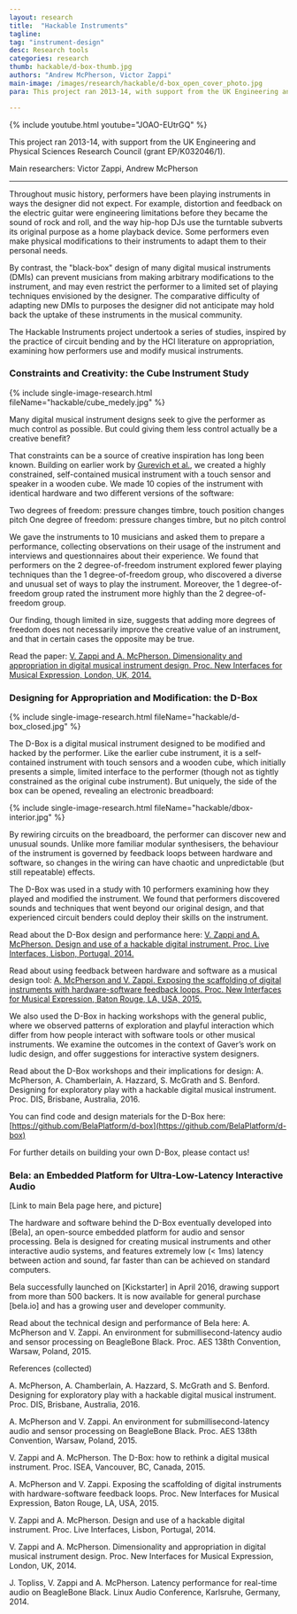 ```yaml
---
layout: research
title:  "Hackable Instruments"
tagline:
tag: "instrument-design"
desc: Research tools
categories: research
thumb: hackable/d-box-thumb.jpg
authors: "Andrew McPherson, Victor Zappi"
main-image: /images/research/hackable/d-box_open_cover_photo.jpg
para: This project ran 2013-14, with support from the UK Engineering and Physical Sciences Research Council (grant EP/K032046/1).

---
```


{% include youtube.html youtube="JOAO-EUtrGQ" %}

This project ran 2013-14, with support from the UK Engineering and Physical Sciences Research Council (grant EP/K032046/1).

Main researchers: Victor Zappi, Andrew McPherson

----

Throughout music history, performers have been playing instruments in ways the designer did not expect. For example, distortion and feedback on the electric guitar were engineering limitations before they became the sound of rock and roll, and the way hip-hop DJs use the turntable subverts its original purpose as a home playback device. Some performers even make physical modifications to their instruments to adapt them to their personal needs.

By contrast, the "black-box" design of many digital musical instruments (DMIs) can prevent musicians from making arbitrary modifications to the instrument, and may even restrict the performer to a limited set of playing techniques envisioned by the designer. The comparative difficulty of adapting new DMIs to purposes the designer did not anticipate may hold back the uptake of these instruments in the musical community.

The Hackable Instruments project undertook a series of studies, inspired by the practice of circuit bending and by the HCI literature on appropriation, examining how performers use and modify musical instruments.

### Constraints and Creativity: the Cube Instrument Study

{% include single-image-research.html fileName="hackable/cube_medely.jpg" %}

Many digital musical instrument designs seek to give the performer as much control as possible. But could giving them less control actually be a creative benefit?

That constraints can be a source of creative inspiration has long been known. Building on earlier work by [Gurevich et al.](http://www.nime.org/proceedings/2010/nime2010_106.pdf), we created a highly constrained, self-contained musical instrument with a touch sensor and speaker in a wooden cube. We made 10 copies of the instrument with identical hardware and two different versions of the software:

Two degrees of freedom: pressure changes timbre, touch position changes pitch
One degree of freedom: pressure changes timbre, but no pitch control

We gave the instruments to 10 musicians and asked them to prepare a performance, collecting observations on their usage of the instrument and interviews and questionnaires about their experience. We found that performers on the 2 degree-of-freedom instrument explored fewer playing techniques than the 1 degree-of-freedom group, who discovered a diverse and unusual set of ways to play the instrument. Moreover, the 1 degree-of-freedom group rated the instrument more highly than the 2 degree-of-freedom group.

Our finding, though limited in size, suggests that adding more degrees of freedom does not necessarily improve the creative value of an instrument, and that in certain cases the opposite may be true.

Read the paper:  [V. Zappi and A. McPherson. Dimensionality and appropriation in digital musical instrument design. Proc. New Interfaces for Musical Expression, London, UK, 2014.](http://www.eecs.qmul.ac.uk/~andrewm/zappi_nime2014.pdf)

### Designing for Appropriation and Modification: the D-Box

{% include single-image-research.html fileName="hackable/d-box_closed.jpg" %}

The D-Box is a digital musical instrument designed to be modified and hacked by the performer. Like the earlier cube instrument, it is a self-contained instrument with touch sensors and a wooden cube, which initially presents a simple, limited interface to the performer (though not as tightly constrained as the original cube instrument). But uniquely, the side of the box can be opened, revealing an electronic breadboard:

{% include single-image-research.html fileName="hackable/dbox-interior.jpg" %}

By rewiring circuits on the breadboard, the performer can discover new and unusual sounds. Unlike more familiar modular synthesisers, the behaviour of the instrument is governed by feedback loops between hardware and software, so changes in the wiring can have chaotic and unpredictable (but still repeatable) effects.

The D-Box was used in a study with 10 performers examining how they played and modified the instrument. We found that performers discovered sounds and techniques that went beyond our original design, and that experienced circuit benders could deploy their skills on the instrument. 

Read about the D-Box design and performance here: [V. Zappi and A. McPherson. Design and use of a hackable digital instrument. Proc. Live Interfaces, Lisbon, Portugal, 2014.](https://www.eecs.qmul.ac.uk/~andrewm/zappi_icli14.pdf)

Read about using feedback between hardware and software as a musical design tool: [A. McPherson and V. Zappi. Exposing the scaffolding of digital instruments with hardware-software feedback loops. Proc. New Interfaces for Musical Expression, Baton Rouge, LA, USA, 2015.](https://nime2015.lsu.edu/proceedings/258/0258-paper.pdf) 

We also used the D-Box in hacking workshops with the general public, where we observed patterns of exploration and playful interaction which differ from how people interact with software tools or other musical instruments. We examine the outcomes in the context of Gaver’s work on ludic design, and offer suggestions for interactive system designers.

Read about the D-Box workshops and their implications for design: A. McPherson, A. Chamberlain, A. Hazzard, S. McGrath and S. Benford. Designing for exploratory play with a hackable digital musical instrument. Proc. DIS, Brisbane, Australia, 2016.

You can find code and design materials for the D-Box here: [https://github.com/BelaPlatform/d-box](https://github.com/BelaPlatform/d-box)

For further details on building your own D-Box, please contact us!

### Bela: an Embedded Platform for Ultra-Low-Latency Interactive Audio

[Link to main Bela page here, and picture]

The hardware and software behind the D-Box eventually developed into [Bela], an open-source embedded platform for audio and sensor processing. Bela is designed for creating musical instruments and other interactive audio systems, and features extremely low (< 1ms) latency between action and sound, far faster than can be achieved on standard computers.

Bela successfully launched on [Kickstarter] in April 2016, drawing support from more than 500 backers. It is now available for general purchase [bela.io] and has a growing user and developer community.

Read about the technical design and performance of Bela here: A. McPherson and V. Zappi. An environment for submillisecond-latency audio and sensor processing on BeagleBone Black. Proc. AES 138th Convention, Warsaw, Poland, 2015.


References (collected)

A. McPherson, A. Chamberlain, A. Hazzard, S. McGrath and S. Benford. Designing for exploratory play with a hackable digital musical instrument. Proc. DIS, Brisbane, Australia, 2016.

A. McPherson and V. Zappi. An environment for submillisecond-latency audio and sensor processing on BeagleBone Black. Proc. AES 138th Convention, Warsaw, Poland, 2015.

 V. Zappi and A. McPherson. The D-Box: how to rethink a digital musical instrument. Proc. ISEA, Vancouver, BC, Canada, 2015.

A. McPherson and V. Zappi. Exposing the scaffolding of digital instruments with hardware-software feedback loops. Proc. New Interfaces for Musical Expression, Baton Rouge, LA, USA, 2015. 

V. Zappi and A. McPherson. Design and use of a hackable digital instrument. Proc. Live Interfaces, Lisbon, Portugal, 2014.

 V. Zappi and A. McPherson. Dimensionality and appropriation in digital musical instrument design. Proc. New Interfaces for Musical Expression, London, UK, 2014. 

J. Topliss, V. Zappi and A. McPherson. Latency performance for real-time audio on BeagleBone Black. Linux Audio Conference, Karlsruhe, Germany, 2014.
 

